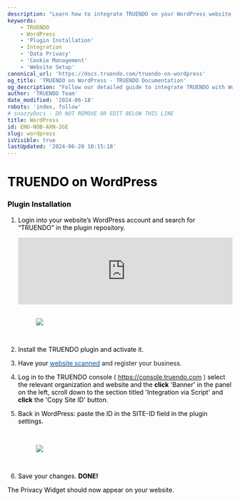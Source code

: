 ```yaml
---
description: "Learn how to integrate TRUENDO on your WordPress website with our step-by-step guide.  Install the TRUENDO plugin, activate it, and configure your site for optimal data privacy management.  Last updated June 18, 2024.\n"
keywords:
    - TRUENDO
    - WordPress
    - 'Plugin Installation'
    - Integration
    - 'Data Privacy'
    - 'Cookie Management'
    - 'Website Setup'
canonical_url: 'https://docs.truendo.com/truendo-on-wordpress'
og_title: 'TRUENDO on WordPress - TRUENDO Documentation'
og_description: "Follow our detailed guide to integrate TRUENDO with WordPress. Learn to install, activate, and  configure the TRUENDO plugin for enhanced data privacy and cookie management.\n"
author: 'TRUENDO Team'
date_modified: '2024-06-18'
robots: 'index, follow'
# snazzyDocs - DO NOT REMOVE OR EDIT BELOW THIS LINE
title: WordPress
id: ENU-NOB-AXN-2GE
slug: wordpress
isVisible: true
lastUpdated: '2024-06-20 10:15:18'
---
```

# <span style="color:rgb(0, 0, 0);"><span style="background-color:rgb(255, 255, 255);">TRUENDO on WordPress</span></span>

### <span style="color:rgb(0, 0, 0);"><span style="background-color:rgb(255, 255, 255);">Plugin Installation</span></span>

1.  <span style="color:rgb(0, 0, 0);"><span style="background-color:rgb(255, 255, 255);">Login into your website’s WordPress account and search for “TRUENDO” in the plugin repository.</span></span>
    
    <iframe src="https://www.youtube.com/embed/uhaS6fL4pUY?showinfo=0" frameborder="0" allowfullscreen="true" allow="accelerometer; autoplay; encrypted-media; gyroscope; picture-in-picture" width="100%"></iframe>
    
    <br />
    
    <br />
    
    <figure><img src="https://app.snazzydocs.com/storage/users/hEfI2V55cVTdM5ty/docs/G2IomO8914MUXZZJ/images/Ck7ChtAVLamNtiUlZXMB.gif"></figure>
    
    <br />
    
2.  <span style="color:rgb(0, 0, 0);"><span style="background-color:rgb(255, 255, 255);">Install the TRUENDO plugin and activate it.</span></span>
3.  <span style="color:rgb(0, 0, 0);"><span style="background-color:rgb(255, 255, 255);">Have your </span></span> [<span style="color:rgb(0, 85, 187);"><span style="background-color:transparent;">website scanned</span></span>](https://console.truendo.com/#/new-account) and register your business.
4.  <span style="color:rgb(0, 0, 0);"><span style="background-color:rgb(255, 255, 255);">Log in to the TRUENDO console ( </span></span> https://console.truendo.com ) <span style="color:rgb(0, 0, 0);"><span style="background-color:rgb(255, 255, 255);">select the relevant organization and website and the </span></span> **<span style="color:rgb(0, 0, 0);"><span style="background-color:rgb(255, 255, 255);">click</span></span>** <span style="color:rgb(0, 0, 0);"><span style="background-color:rgb(255, 255, 255);">'Banner' in the panel on the left, scroll down to the section titled 'Integration via Script' and </span></span> **<span style="color:rgb(0, 0, 0);"><span style="background-color:rgb(255, 255, 255);">click</span></span>** <span style="color:rgb(0, 0, 0);"><span style="background-color:rgb(255, 255, 255);">the 'Copy Site ID' button.</span></span>
5.  <span style="color:rgb(0, 0, 0);"><span style="background-color:rgb(255, 255, 255);">Back in WordPress: paste the ID in the SITE-ID field in the plugin settings.</span></span>
    
    <br />
    
    <figure><img src="https://app.snazzydocs.com/storage/users/hEfI2V55cVTdM5ty/docs/G2IomO8914MUXZZJ/images/0tFiTVqaAxa6yHGFwmH3.gif"></figure>
    
    <br />
    
6.  <span style="color:rgb(0, 0, 0);"><span style="background-color:rgb(255, 255, 255);">Save your changes. </span></span> **<span style="color:rgb(0, 0, 0);"><span style="background-color:rgb(255, 255, 255);">DONE!</span></span>**

<span style="color:rgb(0, 0, 0);"><span style="background-color:rgb(255, 255, 255);">The Privacy Widget should now appear on your website.</span></span>